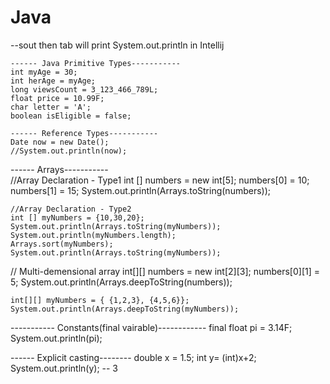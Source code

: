# Java

--sout then tab will print  System.out.println in Intellij

    ------ Java Primitive Types-----------
    int myAge = 30;
    int herAge = myAge;
    long viewsCount = 3_123_466_789L;
    float price = 10.99F;
    char letter = 'A';
    boolean isEligible = false;

    ------ Reference Types-----------
    Date now = new Date();
    //System.out.println(now);


------ Arrays-----------   
//Array Declaration - Type1
    int [] numbers = new int[5];
    numbers[0] = 10;
    numbers[1] = 15;
    System.out.println(Arrays.toString(numbers));

    //Array Declaration - Type2
    int [] myNumbers = {10,30,20};
    System.out.println(Arrays.toString(myNumbers));
    System.out.println(myNumbers.length);
    Arrays.sort(myNumbers);
    System.out.println(Arrays.toString(myNumbers));

// Multi-demensional array
     int[][] numbers = new int[2][3];
    numbers[0][1] = 5;
    System.out.println(Arrays.deepToString(numbers));

    int[][] myNumbers = { {1,2,3}, {4,5,6}};
    System.out.println(Arrays.deepToString(myNumbers));

----------- Constants(final vairable)------------
final float pi = 3.14F;
    System.out.println(pi);


------ Explicit casting--------
double x = 1.5;
    int y= (int)x+2;
    System.out.println(y); -- 3



    
